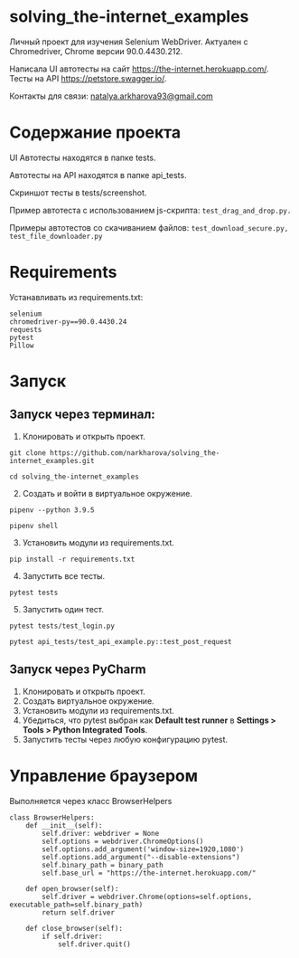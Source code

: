 # solving_the-internet_examples
Личный проект для изучения Selenium WebDriver. 
Актуален с Chromedriver, Chrome версии 90.0.4430.212.

Написала UI автотесты на сайт https://the-internet.herokuapp.com/.
Тесты на API https://petstore.swagger.io/.

Контакты для связи: natalya.arkharova93@gmail.com

# Содержание проекта
UI Автотесты находятся в папке tests.

Автотесты на API находятся в папке api_tests.

Скриншот тесты в tests/screenshot.

Пример автотеста с использованием js-скрипта: ```test_drag_and_drop.py.```

Примеры автотестов со скачиванием файлов: ```test_download_secure.py, test_file_downloader.py```

# Requirements
Устанавливать из requirements.txt:
```
selenium
chromedriver-py==90.0.4430.24
requests
pytest
Pillow
```

# Запуск
## Запуск через терминал:
1. Клонировать и открыть проект.
```
git clone https://github.com/narkharova/solving_the-internet_examples.git
```
```
cd solving_the-internet_examples
```
2. Создать и войти в виртуальное окружение.
```
pipenv --python 3.9.5
```
```
pipenv shell
```
3. Установить модули из requirements.txt.
```
pip install -r requirements.txt 
```
4. Запустить все тесты.
```
pytest tests
```
5. Запустить один тест.
```
pytest tests/test_login.py
```
```
pytest api_tests/test_api_example.py::test_post_request
```

## Запуск через PyCharm
1. Клонировать и открыть проект.
2. Создать виртуальное окружение. 
3. Установить модули из requirements.txt.
4. Убедиться, что pytest выбран как **Default test runner** в **Settings > Tools > Python Integrated Tools**.
5. Запустить тесты через любую конфигурацию pytest.

# Управление браузером
Выполняется через класс BrowserHelpers
```
class BrowserHelpers:
    def __init__(self):
        self.driver: webdriver = None
        self.options = webdriver.ChromeOptions()
        self.options.add_argument('window-size=1920,1080')
        self.options.add_argument("--disable-extensions")
        self.binary_path = binary_path
        self.base_url = "https://the-internet.herokuapp.com/"

    def open_browser(self):
        self.driver = webdriver.Chrome(options=self.options, executable_path=self.binary_path)
        return self.driver

    def close_browser(self):
        if self.driver:
            self.driver.quit()
```
